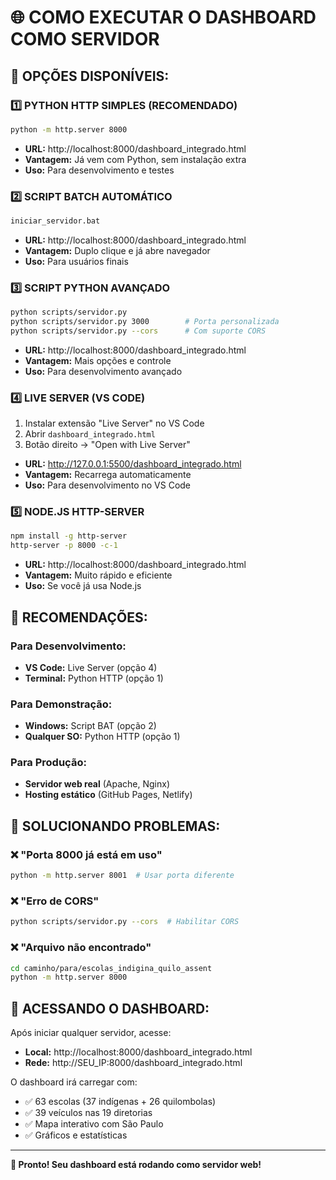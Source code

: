 # 🌐 COMO EXECUTAR O DASHBOARD COMO SERVIDOR

## 🚀 **OPÇÕES DISPONÍVEIS:**

### 1️⃣ **PYTHON HTTP SIMPLES (RECOMENDADO)**
```bash
python -m http.server 8000
```
- **URL:** http://localhost:8000/dashboard_integrado.html
- **Vantagem:** Já vem com Python, sem instalação extra
- **Uso:** Para desenvolvimento e testes

### 2️⃣ **SCRIPT BATCH AUTOMÁTICO**
```cmd
iniciar_servidor.bat
```
- **URL:** http://localhost:8000/dashboard_integrado.html  
- **Vantagem:** Duplo clique e já abre navegador
- **Uso:** Para usuários finais

### 3️⃣ **SCRIPT PYTHON AVANÇADO**
```bash
python scripts/servidor.py
python scripts/servidor.py 3000        # Porta personalizada
python scripts/servidor.py --cors      # Com suporte CORS
```
- **URL:** http://localhost:8000/dashboard_integrado.html
- **Vantagem:** Mais opções e controle
- **Uso:** Para desenvolvimento avançado

### 4️⃣ **LIVE SERVER (VS CODE)**
1. Instalar extensão "Live Server" no VS Code
2. Abrir `dashboard_integrado.html`
3. Botão direito → "Open with Live Server"
- **URL:** http://127.0.0.1:5500/dashboard_integrado.html
- **Vantagem:** Recarrega automaticamente
- **Uso:** Para desenvolvimento no VS Code

### 5️⃣ **NODE.JS HTTP-SERVER**
```bash
npm install -g http-server
http-server -p 8000 -c-1
```
- **URL:** http://localhost:8000/dashboard_integrado.html
- **Vantagem:** Muito rápido e eficiente
- **Uso:** Se você já usa Node.js

## 🎯 **RECOMENDAÇÕES:**

### Para **Desenvolvimento:**
- **VS Code:** Live Server (opção 4)
- **Terminal:** Python HTTP (opção 1)

### Para **Demonstração:**
- **Windows:** Script BAT (opção 2)
- **Qualquer SO:** Python HTTP (opção 1)

### Para **Produção:**
- **Servidor web real** (Apache, Nginx)
- **Hosting estático** (GitHub Pages, Netlify)

## 🔧 **SOLUCIONANDO PROBLEMAS:**

### ❌ "Porta 8000 já está em uso"
```bash
python -m http.server 8001  # Usar porta diferente
```

### ❌ "Erro de CORS"
```bash
python scripts/servidor.py --cors  # Habilitar CORS
```

### ❌ "Arquivo não encontrado"
```bash
cd caminho/para/escolas_indigina_quilo_assent
python -m http.server 8000
```

## 📱 **ACESSANDO O DASHBOARD:**

Após iniciar qualquer servidor, acesse:
- **Local:** http://localhost:8000/dashboard_integrado.html
- **Rede:** http://SEU_IP:8000/dashboard_integrado.html

O dashboard irá carregar com:
- ✅ 63 escolas (37 indígenas + 26 quilombolas)  
- ✅ 39 veículos nas 19 diretorias
- ✅ Mapa interativo com São Paulo
- ✅ Gráficos e estatísticas

---

**🎉 Pronto! Seu dashboard está rodando como servidor web!**
